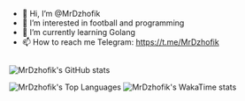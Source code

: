 - 👋 Hi, I’m @MrDzhofik
- 👀 I’m interested in football and programming
- 🌱 I’m currently learning Golang
- 📫 How to reach me Telegram:  https://t.me/MrDzhofik


<div style="display: flex; align-items: center; justify-content: center;">
    <div>
    </div>
</div>

![MrDzhofik's GitHub stats](https://github-readme-stats.vercel.app/api?username=MrDzhofik&show_icons=true&theme=merko)

![MrDzhofik's Top Languages](https://github-readme-stats.vercel.app/api/top-langs/?username=MrDzhofik&hide=Ruby,CSS,HTML,Makefile,Pascal)
![MrDzhofik's WakaTime stats](https://github-readme-stats.vercel.app/api/wakatime?username=MrDzhofik&layout=compact)




<!---
MrDzhofik/MrDzhofik is a ✨ special ✨ repository because its `README.md` (this file) appears on your GitHub profile.
You can click the Preview link to take a look at your changes.
--->
